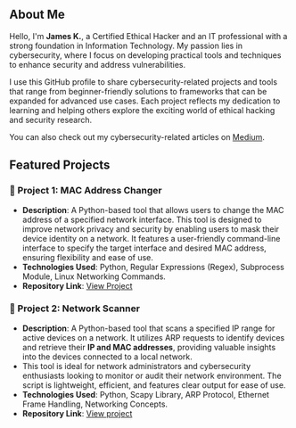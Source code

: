 ## About Me
Hello, I'm **James K.**, a Certified Ethical Hacker and an IT professional with a strong foundation in Information Technology. My passion lies in cybersecurity, where I focus on developing practical tools and techniques to enhance security and address vulnerabilities.  

I use this GitHub profile to share cybersecurity-related projects and tools that range from beginner-friendly solutions to frameworks that can be expanded for advanced use cases. Each project reflects my dedication to learning and helping others explore the exciting world of ethical hacking and security research.

You can also check out my cybersecurity-related articles on [Medium](https://medium.com/@jayk6fx).

## Featured Projects  

### 🔄 Project 1: MAC Address Changer  
- **Description**: A Python-based tool that allows users to change the MAC address of a specified network interface. This tool is designed to improve network privacy and security by enabling users to mask their device identity on a network. It features a user-friendly command-line interface to specify the target interface and desired MAC address, ensuring flexibility and ease of use.  
- **Technologies Used**: Python, Regular Expressions (Regex), Subprocess Module, Linux Networking Commands.  
- **Repository Link**: [View Project](https://github.com/mghtyspm/Mac-Changer/)

### 🔄 Project 2: Network Scanner  
- **Description**: A Python-based tool that scans a specified IP range for active devices on a network. It utilizes ARP requests to identify devices and retrieve their **IP and MAC addresses**, providing valuable insights into the devices connected to a local network.
- This tool is ideal for network administrators and cybersecurity enthusiasts looking to monitor or audit their network environment. The script is lightweight, efficient, and features clear output for ease of use.
- **Technologies Used**: Python, Scapy Library, ARP Protocol, Ethernet Frame Handling, Networking Concepts.
- **Repository Link**: [View project](https://github.com/mghtyspm/Network-Scanner/)

